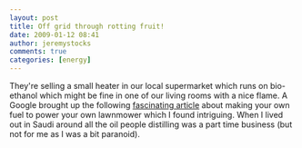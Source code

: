 ```yaml
---
layout: post
title: Off grid through rotting fruit!
date: 2009-01-12 08:41
author: jeremystocks
comments: true
categories: [energy]
---
```

They're selling a small heater in our local supermarket which runs on bio-ethanol which might be fine in one of our living rooms with a nice flame. A Google brought up the following <a href="http://www.scienceinafrica.co.za/2006/april/lawnmower.htm">fascinating article</a> about making your own fuel to power your own lawnmower which I found intriguing. When I lived out in Saudi around all the oil people distilling was a part time business (but not for me as I was a bit paranoid).
